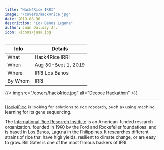 ```yaml
---
title: "Hack4Rice IRRI"
image: "/covers/hack4rice.jpg"
date: 2019-08-30
description: "Los Banos Laguna"
author: Juan Dalisay Jr.
icon: /icons/juan.jpg
---
```



Info | Details 
--- | ---
What | Hack4Rice IRRI
When | Aug 30-Sept 1, 2019
Where | IRRI Los Banos
By Whom | IRRI

{{< img src="/covers/hack4rice.jpg" alt="Decode Hackathon" >}}

---

[Hack4Rice](https://hack4rice2019.irri.org) is looking for solutions to rice research, such as using machine learning for its gene sequencing. 

The [International Rice Research Institute](http://irri.org) is an American-funded research organization, founded in 1960 by the Ford and Rockefeller foundations, and is based in Los Banos, Laguna in the Philippines. It researches different strains of rice that have high yields, resilient to climate change, or are easy to grow. Bill Gates is one of the most famous backers of IRRI. 


